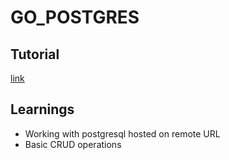 # GO_POSTGRES

## Tutorial

[link](https://codesource.io/build-a-crud-application-in-golang-with-postgresql/)

## Learnings

- Working with postgresql hosted on remote URL
- Basic CRUD operations
